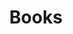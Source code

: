 ---
layout: child_layout/text_page
title: Books
permalink: /books/
hero_image: /assets/img/content/heroes/friends@2x.png
---